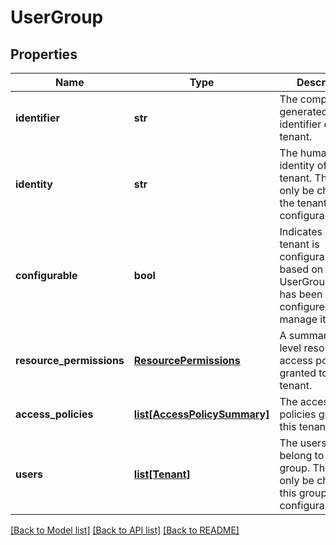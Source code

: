 # UserGroup

## Properties
Name | Type | Description | Notes
------------ | ------------- | ------------- | -------------
**identifier** | **str** | The computer-generated identifier of the tenant. | [optional] 
**identity** | **str** | The human-facing identity of the tenant. This can only be changed if the tenant is configurable. | [optional] 
**configurable** | **bool** | Indicates if this tenant is configurable, based on which UserGroupProvider has been configured to manage it. | [optional] 
**resource_permissions** | [**ResourcePermissions**](ResourcePermissions.md) | A summary top-level resource access policies granted to this tenant. | [optional] 
**access_policies** | [**list[AccessPolicySummary]**](AccessPolicySummary.md) | The access policies granted to this tenant. | [optional] 
**users** | [**list[Tenant]**](Tenant.md) | The users that belong to this user group. This can only be changed if this group is configurable. | [optional] 

[[Back to Model list]](../registryDocs.md#documentation-for-models) [[Back to API list]](../registryDocs.md#documentation-for-api-endpoints) [[Back to README]](../registryDocs.md)


